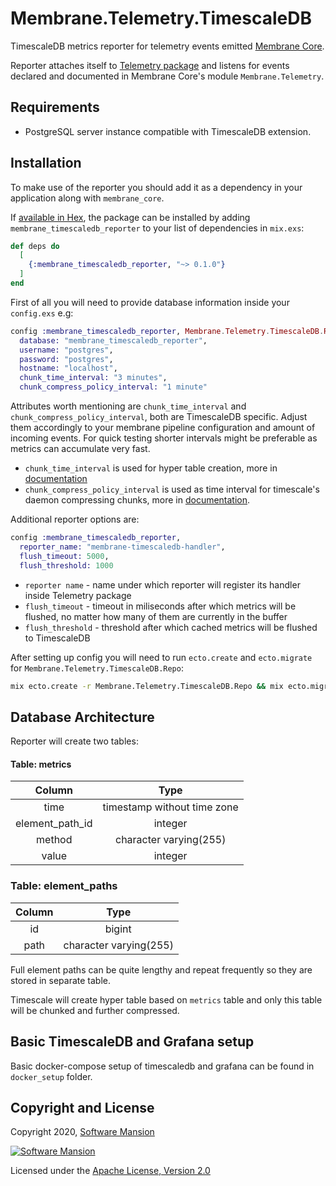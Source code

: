 # Membrane.Telemetry.TimescaleDB

TimescaleDB metrics reporter for telemetry events emitted [Membrane Core](https://hex.pm/packages/membrane_core).

Reporter attaches itself to [Telemetry package](https://hex.pm/packages/telemetry) and listens for events declared and documented in Membrane Core's module `Membrane.Telemetry`.

## Requirements
 - PostgreSQL server instance compatible with TimescaleDB extension.

## Installation

To make use of the reporter you should add it as a dependency in your application along with `membrane_core`.

If [available in Hex](https://hex.pm/docs/publish), the package can be installed
by adding `membrane_timescaledb_reporter` to your list of dependencies in `mix.exs`:

```elixir
def deps do
  [
    {:membrane_timescaledb_reporter, "~> 0.1.0"}
  ]
end
```


First of all you will need to provide database information inside your `config.exs` e.g: 
```elixir
config :membrane_timescaledb_reporter, Membrane.Telemetry.TimescaleDB.Repo,
  database: "membrane_timescaledb_reporter",
  username: "postgres",
  password: "postgres",
  hostname: "localhost",
  chunk_time_interval: "3 minutes",
  chunk_compress_policy_interval: "1 minute"
```

Attributes worth mentioning are `chunk_time_interval` and
`chunk_compress_policy_interval`, both are TimescaleDB specific.
Adjust them accordingly to your membrane pipeline configuration and
amount of incoming events. For quick testing shorter intervals might be preferable as metrics can accumulate very fast. 

 - `chunk_time_interval` is used for hyper table creation, more in [documentation](https://docs.timescale.com/latest/api#hypertable-management)
 - `chunk_compress_policy_interval` is used as time interval for timescale's daemon compressing chunks, more in [documentation](https://docs.timescale.com/latest/api#add_compress_chunks_policy).

Additional reporter options are:
```elixir
config :membrane_timescaledb_reporter,
  reporter_name: "membrane-timescaledb-handler",
  flush_timeout: 5000,
  flush_threshold: 1000
```

 - `reporter name` - name under which reporter will register its handler inside Telemetry package
 - `flush_timeout` - timeout in miliseconds after which metrics will be flushed, no matter how many of them are currently in the buffer
 - `flush_threshold` - threshold after which cached metrics will be flushed to TimescaleDB  

After setting up config you will need to run `ecto.create` and `ecto.migrate` for `Membrane.Telemetry.TimescaleDB.Repo`:
```bash
mix ecto.create -r Membrane.Telemetry.TimescaleDB.Repo && mix ecto.migrate -r Membrane.Telemetry.TimescaleDB.Repo
```

## Database Architecture
Reporter will create two tables:

#### Table: metrics
|      Column     |             Type            |
|:---------------:|:---------------------------:|
|       time      | timestamp without time zone |
| element_path_id |           integer           |
|      method     |    character varying(255)   |
|      value      |           integer           |

### Table: element_paths
| Column |          Type          |
|:------:|:----------------------:|
|   id   |         bigint         |
|  path  | character varying(255) |

Full element paths can be quite lengthy and repeat frequently so they are stored in separate table.

Timescale will create hyper table based on `metrics` table and only this table will be chunked and further compressed.



## Basic TimescaleDB and Grafana setup
Basic docker-compose setup of timescaledb and grafana can be found in `docker_setup` folder.

## Copyright and License

Copyright 2020, [Software Mansion](https://swmansion.com/?utm_source=git&utm_medium=readme&utm_campaign=membrane)

[![Software Mansion](https://logo.swmansion.com/logo?color=white&variant=desktop&width=200&tag=membrane-github)](
https://swmansion.com/?utm_source=git&utm_medium=readme&utm_campaign=membrane)

Licensed under the [Apache License, Version 2.0](LICENSE)

